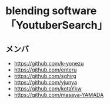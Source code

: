 # blending software「YoutuberSearch」
<!-- ## エレベータピッチ -->

<!-- ## URL -->

## メンバ
- https://github.com/k-yonezu
- https://github.com/enteru
- https://github.com/sghirg
- https://github.com/yjunya
- https://github.com/kotaYkw
- https://github.com/masaya-YAMADA

<!-- ## 何ができるの？ -->

<!-- ## 開発環境 -->

<!-- ## 現在できること -->

<!-- ## リリースノート推移 -->
<!-- ### 7/23（木） -->
<!-- ### 7/24（金） -->
<!-- ### 7/27（月） -->
<!-- ### 7/28（火） -->
<!-- ### 7/29（水） -->


